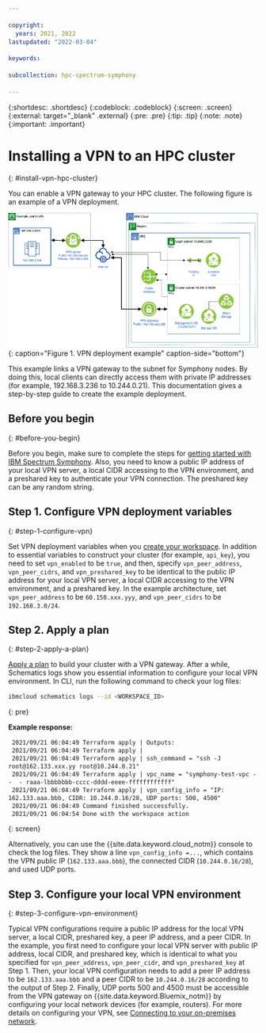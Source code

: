 ```yaml
---

copyright:
  years: 2021, 2022
lastupdated: "2022-03-04"

keywords: 

subcollection: hpc-spectrum-symphony

---
```


{:shortdesc: .shortdesc}
{:codeblock: .codeblock}
{:screen: .screen}
{:external: target="_blank" .external}
{:pre: .pre}
{:tip: .tip}
{:note: .note}
{:important: .important}

# Installing a VPN to an HPC cluster
{: #install-vpn-hpc-cluster}

You can enable a VPN gateway to your HPC cluster. The following figure is an example of a VPN deployment.

![Architecture diagram for VPN deployment](images/hpcc_vpn.png){: caption="Figure 1. VPN deployment example" caption-side="bottom"}

This example links a VPN gateway to the subnet for Symphony nodes. By doing this, local clients can directly access them with private IP addresses (for example, 192.168.3.236 to 10.244.0.21). This documentation gives a step-by-step guide to create the example deployment.

## Before you begin
{: #before-you-begin}

Before you begin, make sure to complete the steps for [getting started with IBM Spectrum Symphony](/docs/hpc-spectrum-symphony?topic=hpc-spectrum-symphony-getting-started-tutorial). Also, you need to know a public IP address of your local VPN server, a local CIDR accessing to the VPN environment, and a preshared key to authenticate your VPN connection. The preshared key can be any random string.

## Step 1. Configure VPN deployment variables
{: #step-1-configure-vpn}

Set VPN deployment variables when you [create your workspace](/docs/hpc-spectrum-symphony?topic=hpc-spectrum-symphony-creating-workspace). In addition to essential variables to construct your cluster (for example, `api_key`), you need to set `vpn_enabled` to be `true`, and then, specify `vpn_peer_address`, `vpn_peer_cidrs`, and `vpn_preshared_key` to be identical to the public IP address for your local VPN server, a local CIDR accessing to the VPN environment, and a preshared key. In the example architecture, set `vpn_peer_address` to be `60.150.xxx.yyy`, and `vpn_peer_cidrs` to be `192.168.3.0/24`.

## Step 2. Apply a plan
{: #step-2-apply-a-plan}

[Apply a plan](/docs/hpc-spectrum-symphony?topic=hpc-spectrum-symphony-applying-plan) to build your cluster with a VPN gateway. After a while, Schematics logs show you essential information to configure your local VPN environment. In CLI, run the following command to check your log files:

```sh
ibmcloud schematics logs --id <WORKSPACE_ID>
```
{: pre}

**Example response:**
```text
 2021/09/21 06:04:49 Terraform apply | Outputs:
 2021/09/21 06:04:49 Terraform apply | 
 2021/09/21 06:04:49 Terraform apply | ssh_command = "ssh -J root@162.133.xxx.yy root@10.244.0.21"
 2021/09/21 06:04:49 Terraform apply | vpc_name = "symphony-test-vpc --  - raaa-lbbbbbbb-cccc-dddd-eeee-ffffffffffff"
 2021/09/21 06:04:49 Terraform apply | vpn_config_info = "IP: 162.133.aaa.bbb, CIDR: 10.244.0.16/28, UDP ports: 500, 4500"
 2021/09/21 06:04:49 Command finished successfully.
 2021/09/21 06:04:54 Done with the workspace action
```
{: screen}


Alternatively, you can use the {{site.data.keyword.cloud_notm}} console to check the log files. They show a line `vpn_config_info =...`, which contains the VPN public IP (`162.133.aaa.bbb`), the connected CIDR (`10.244.0.16/28`), and used UDP ports.

## Step 3. Configure your local VPN environment
{: #step-3-configure-vpn-environment}

Typical VPN configurations require a public IP address for the local VPN server, a local CIDR, preshared key, a peer IP address, and a peer CIDR. In the example, you first need to configure your local VPN server with public IP address, local CIDR, and preshared key, which is identical to what you specified for `vpn_peer_address`, `vpn_peer_cidr`, and `vpn_preshared_key` at Step 1. Then, your local VPN configuration needs to add a peer IP address to be `162.133.aaa.bbb` and a peer CIDR to be `10.244.0.16/28` according to the output of Step 2. Finally, UDP ports 500 and 4500 must be accessible from the VPN gateway on {{site.data.keyword.Bluemix_notm}} by configuring your local network devices (for example, routers). For more details on configuring your VPN, see [Connecting to your on-premises network](/docs/vpc?topic=vpc-vpn-onprem-example).

